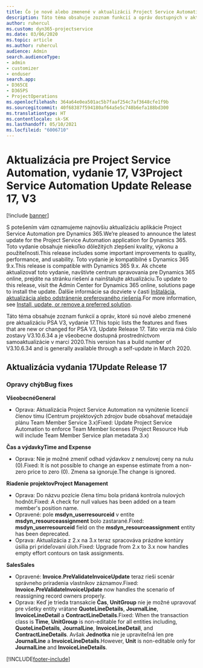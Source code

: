 ```yaml
---
title: Čo je nové alebo zmenené v aktualizácii Project Service Automation, vydanie 17, V3
description: Táto téma obsahuje zoznam funkcií a opráv dostupných v aktualizácii Project Service Automation, vydanie 17, V3
author: ruhercul
ms.custom: dyn365-projectservice
ms.date: 03/06/2020
ms.topic: article
ms.author: ruhercul
audience: Admin
search.audienceType:
- admin
- customizer
- enduser
search.app:
- D365CE
- D365PS
- ProjectOperations
ms.openlocfilehash: 364a64e0ea501ac5b7faaf254c7af3648cfe1f9b
ms.sourcegitcommit: 40f68387f594180af64a5e5c748b6efa188bd300
ms.translationtype: HT
ms.contentlocale: sk-SK
ms.lasthandoff: 05/10/2021
ms.locfileid: "6006710"
---
```

# <a name="project-service-automation-update-release-17-v3"></a><span data-ttu-id="bd9ab-103">Aktualizácia pre Project Service Automation, vydanie 17, V3</span><span class="sxs-lookup"><span data-stu-id="bd9ab-103">Project Service Automation Update Release 17, V3</span></span>

[!include [banner](../includes/psa-now-project-operations.md)]

<span data-ttu-id="bd9ab-104">S potešením vám oznamujeme najnovšiu aktualizáciu aplikácie Project Service Automation pre Dynamics 365.</span><span class="sxs-lookup"><span data-stu-id="bd9ab-104">We’re pleased to announce the latest update for the Project Service Automation application for Dynamics 365.</span></span> <span data-ttu-id="bd9ab-105">Toto vydanie obsahuje niekoľko dôležitých zlepšení kvality, výkonu a použiteľnosti.</span><span class="sxs-lookup"><span data-stu-id="bd9ab-105">This release includes some important improvements to quality, performance, and usability.</span></span>  <span data-ttu-id="bd9ab-106">Toto vydanie je kompatibilné s Dynamics 365 9.x.</span><span class="sxs-lookup"><span data-stu-id="bd9ab-106">This release is compatible with Dynamics 365 9.x.</span></span> <span data-ttu-id="bd9ab-107">Ak chcete aktualizovať toto vydanie, navštívte centrum spravovania pre Dynamics 365 online, prejdite na stránku riešení a nainštalujte aktualizáciu.</span><span class="sxs-lookup"><span data-stu-id="bd9ab-107">To update to this release, visit the Admin Center for Dynamics 365 online, solutions page to install the update.</span></span> <span data-ttu-id="bd9ab-108">Ďalšie informácie sa dozviete v časti [Inštalácia, aktualizácia alebo odstránenie preferovaného riešenia](/power-platform/admin/install-remove-preferred-solution).</span><span class="sxs-lookup"><span data-stu-id="bd9ab-108">For more information, see [Install, update, or remove a preferred solution](/power-platform/admin/install-remove-preferred-solution).</span></span>

<span data-ttu-id="bd9ab-109">Táto téma obsahuje zoznam funkcií a opráv, ktoré sú nové alebo zmenené pre aktualizáciu PSA V3, vydanie 17.</span><span class="sxs-lookup"><span data-stu-id="bd9ab-109">This topic lists the features and fixes that are new or changed for PSA V3, Update Release 17.</span></span> <span data-ttu-id="bd9ab-110">Táto verzia má číslo zostavy V3.10.6.34 a je všeobecne dostupná prostredníctvom samoaktualizácie v marci 2020.</span><span class="sxs-lookup"><span data-stu-id="bd9ab-110">This version has a build number of V3.10.6.34 and is generally available through a self-update in March 2020.</span></span>


## <a name="update-release-17"></a><span data-ttu-id="bd9ab-111">Aktualizácia vydania 17</span><span class="sxs-lookup"><span data-stu-id="bd9ab-111">Update Release 17</span></span>

### <a name="bug-fixes"></a><span data-ttu-id="bd9ab-112">Opravy chýb</span><span class="sxs-lookup"><span data-stu-id="bd9ab-112">Bug fixes</span></span>

<span data-ttu-id="bd9ab-113">**Všeobecné**</span><span class="sxs-lookup"><span data-stu-id="bd9ab-113">**General**</span></span>

- <span data-ttu-id="bd9ab-114">Oprava: Aktualizácia Project Service Automation na vynútenie licencií členov tímu (Centrum projektových zdrojov bude obsahovať metaúdaje plánu Team Member Service 3.x)</span><span class="sxs-lookup"><span data-stu-id="bd9ab-114">Fixed: Update Project Service Automation to enforce Team Member licenses (Project Resource Hub will include Team Member Service plan metadata 3.x)</span></span>
 
<span data-ttu-id="bd9ab-115">**Čas a výdavky**</span><span class="sxs-lookup"><span data-stu-id="bd9ab-115">**Time and Expense**</span></span>

- <span data-ttu-id="bd9ab-116">Oprava: Nie je možné zmeniť odhad výdavkov z nenulovej ceny na nulu (0).</span><span class="sxs-lookup"><span data-stu-id="bd9ab-116">Fixed: It is not possible to change an expense estimate from a non-zero price to zero (0).</span></span> <span data-ttu-id="bd9ab-117">Zmena sa ignoruje.</span><span class="sxs-lookup"><span data-stu-id="bd9ab-117">The change is ignored.</span></span>

<span data-ttu-id="bd9ab-118">**Riadenie projektov**</span><span class="sxs-lookup"><span data-stu-id="bd9ab-118">**Project Management**</span></span>

- <span data-ttu-id="bd9ab-119">Oprava: Do názvu pozície člena tímu bola pridaná kontrola nulových hodnôt.</span><span class="sxs-lookup"><span data-stu-id="bd9ab-119">Fixed: A check for null values has been added on a team member's position name.</span></span>
- <span data-ttu-id="bd9ab-120">Opravené: pole **msdyn_userresourceid** v entite **msdyn_resourceassignment** bolo zastarané.</span><span class="sxs-lookup"><span data-stu-id="bd9ab-120">Fixed: **msdyn_userresourceid** field on the **msdyn_resourceassignment** entity has been deprecated.</span></span>
- <span data-ttu-id="bd9ab-121">Oprava: Aktualizácia z 2.x na 3.x teraz spracováva prázdne kontúry úsilia pri prideľovaní úloh.</span><span class="sxs-lookup"><span data-stu-id="bd9ab-121">Fixed: Upgrade from 2.x to 3.x now handles empty effort contours on task assignments.</span></span>

<span data-ttu-id="bd9ab-122">**Sales**</span><span class="sxs-lookup"><span data-stu-id="bd9ab-122">**Sales**</span></span>

- <span data-ttu-id="bd9ab-123">Opravené: **Invoice.PreValidateInvoiceUpdate** teraz rieši scenár správneho priradenia vlastníkov záznamov.</span><span class="sxs-lookup"><span data-stu-id="bd9ab-123">Fixed: **Invoice.PreValidateInvoiceUpdate** now handles the scenario of reassigning record owners properly.</span></span>
- <span data-ttu-id="bd9ab-124">Oprava: Keď je trieda transakcie **Čas**, **UnitGroup** nie je možné upravovať pre všetky entity vrátane **QuoteLineDetails**, **JournalLine**, **InvoiceLineDetail** a **ContractLineDetails**.</span><span class="sxs-lookup"><span data-stu-id="bd9ab-124">Fixed: When the transaction class is **Time**, **UnitGroup** is non-editable for all entities including, **QuoteLineDetails**, **JournalLine**, **InvoiceLineDetail**, and **ContractLineDetails**.</span></span> <span data-ttu-id="bd9ab-125">Avšak **Jednotka** nie je upraviteľná len pre **JournalLine** a **InvoiceLineDetails**.</span><span class="sxs-lookup"><span data-stu-id="bd9ab-125">However, **Unit** is non-editable only for **JournalLine** and **InvoiceLineDetails**.</span></span>




[!INCLUDE[footer-include](../includes/footer-banner.md)]